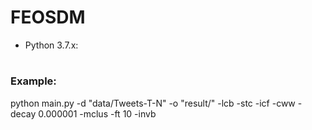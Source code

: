 # FEOSDM

* Python 3.7.x:

# <h3>Example:</h3>

python main.py -d "data/Tweets-T-N" -o "result/" -lcb -stc -icf -cww -decay 0.000001 -mclus -ft 10 -invb
